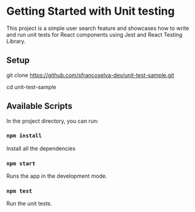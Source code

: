 # Getting Started with Unit testing

This project is a simple user search feature and showcases how to write and run unit tests for React components using Jest and React Testing Library.

## Setup

git clone https://github.com/sfrancoselva-dev/unit-test-sample.git

cd unit-test-sample

## Available Scripts

In the project directory, you can run:

### `npm install`

Install all the dependencies

### `npm start`

Runs the app in the development mode.

### `npm test`

Run the unit tests.
